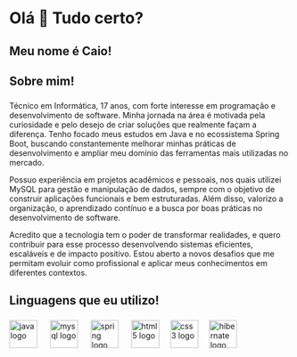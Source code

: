 <h1 align="left">Olá 👋 Tudo certo?</h1>

###

<h2 align="left">Meu nome é Caio!</h2>

###

<h2 align="left">Sobre mim!</h2>

###

<p align="left">Técnico em Informática, 17 anos, com forte interesse em programação e desenvolvimento de software. Minha jornada na área é motivada pela curiosidade e pelo desejo de criar soluções que realmente façam a diferença. Tenho focado meus estudos em Java e no ecossistema Spring Boot, buscando constantemente melhorar minhas práticas de desenvolvimento e ampliar meu domínio das ferramentas mais utilizadas no mercado.

Possuo experiência em projetos acadêmicos e pessoais, nos quais utilizei MySQL para gestão e manipulação de dados, sempre com o objetivo de construir aplicações funcionais e bem estruturadas. Além disso, valorizo a organização, o aprendizado contínuo e a busca por boas práticas no desenvolvimento de software.

Acredito que a tecnologia tem o poder de transformar realidades, e quero contribuir para esse processo desenvolvendo sistemas eficientes, escaláveis e de impacto positivo. Estou aberto a novos desafios que me permitam evoluir como profissional e aplicar meus conhecimentos em diferentes contextos.</p>

###

<h2 align="left">Linguagens que eu utilizo!</h2>

###

<div align="left">
  <img src="https://cdn-icons-png.flaticon.com/512/5968/5968282.png" height="50" alt="java logo"  />
  <img width="15" />
  <img src="https://toppng.com/uploads/preview/mysql-logo-png-image-11660514413jvwkcjh4av.png" height="50" alt="mysql logo"  />
  <img width="15" />
  <img src="https://img.icons8.com/color/512/spring-logo.png" height="50" alt="spring logo"  />
  <img width="15" />
  <img src="https://e7.pngegg.com/pngimages/780/934/png-clipart-html-logo-html5-logo-icons-logos-emojis-tech-companies-thumbnail.png" height="50" alt="html5 logo"  />
  <img width="12" />
  <img src="https://encrypted-tbn0.gstatic.com/images?q=tbn:ANd9GcTh2DuolUB6Lp4uJmajNd3v5IvXs5_KmG5OFw&s" height="50" alt="css3 logo"  />
  <img width="12" />
  <img src="https://e7.pngegg.com/pngimages/154/543/png-clipart-brown-and-gray-geometric-illustration-hibernate-logo-icons-logos-emojis-tech-companies-thumbnail.png" height="50" alt="hibernate logo"/>
  <img width="15" />
</div>

###
